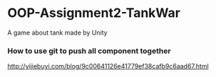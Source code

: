 # OOP-Assignment2-TankWar
A game about tank made by Unity
### How to use git to push all component together
http://yijiebuyi.com/blog/9c00641126e41779ef38cafb9c6aad67.html
